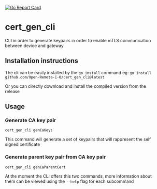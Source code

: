 [![Go Report Card](https://goreportcard.com/badge/Open-Remote-I-O/cert_gen_cli)](https://goreportcard.com/report/Open-Remote-I-O/cert_gen_cli) 

# cert_gen_cli
CLI in order to generate keypairs in order to enable mTLS communication between device and gateway

## Installation instructions 

The cli can be easily installed by the `go install` command eg:
`go install github.com/Open-Remote-I-O/cert_gen_cli@latest`

Or you can directly download and install the compiled version from the release

## Usage

### Generate CA key pair 

`cert_gen_cli genCaKeys`

This command will generate a set of keypairs that will rappresent the self signed certificate

### Generate parent key pair from CA key pair

`cert_gen_cli genCaParentCert`

At the moment the CLI offers this two commands, more information about them can be viewed using the `--help` flag for each subcommand
